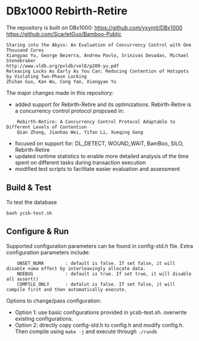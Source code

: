 DBx1000 Rebirth-Retire
==============
The repository is built on DBx1000: 
     https://github.com/yxymit/DBx1000 
     https://github.com/ScarletGuo/Bamboo-Public
    
    Staring into the Abyss: An Evaluation of Concurrency Control with One Thousand Cores
    Xiangyao Yu, George Bezerra, Andrew Pavlo, Srinivas Devadas, Michael Stonebraker
    http://www.vldb.org/pvldb/vol8/p209-yu.pdf
    Releasing Locks As Early As You Can: Reducing Contention of Hotspots by Violating Two-Phase Locking
    Zhihan Guo, Kan Wu, Cong Yan, Xiangyao Yu
 
The major changes made in this repository:
- added support for Rebirth-Retire and its optimizations. Rebirth-Retire is a concurrency control protocol proposed in:
```
    Rebirth-Retire: A Concurrency Control Protocol Adaptable to Different Levels of Contention
    Qian Zhang, Jianhao Wei, Yifan Li, Xueqing Gong
```
- focused on support for: DL_DETECT, WOUND_WAIT, BamBoo, SILO, Rebirth-Retire
- updated runtime statistics to enable more detailed analysis of the time spent on different tasks during transaction execution
- modified test scripts to facilitate easier evaluation and assessment




Build & Test
------------

To test the database

    bash ycsb-test.sh

    
Configure & Run
---------------

Supported configuration parameters can be found in config-std.h file. Extra configuration parameters include: 
```
    UNSET_NUMA        : default is false. If set false, it will disable numa effect by interleavingly allocate data. 
    NDEBUG            : default is true. If set true, it will disable all assert()
    COMPILE_ONLY      : defalut is false. If set false, it will compile first and then automatically execute. 
```
Options to change/pass configuration:
- Option 1: use basic configurations provided in ycsb-test.sh. overwrite existing configurations. 
- Option 2: directly copy config-std.h to config.h and modify config.h. Then compile using ```make -j``` and execute through ```./rundb ```









